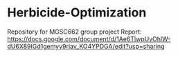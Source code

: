 # Herbicide-Optimization
Repository for MGSC662 group project
Report: https://docs.google.com/document/d/1Ae6TlwpUvOhlW-dU6X89IGd1gemyy9rjav_KO4YPDGA/edit?usp=sharing
